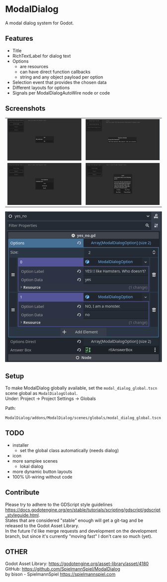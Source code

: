 # ModalDialog
A modal dialog system for Godot.

## Features

* Title
* RichTextLabel for dialog text
* Options
  * are resources
  * can have direct function callbacks
  * string and any object payload per option
* Selection event that provides the chosen data
* Different layouts for options
* Signals per ModalDialogAutoWire node or code

## Screenshots

<table>
	<tr>
		<td><img src="screenshots/dialog_1.png" alt="dialog example 1 option"></td>
		<td><img src="screenshots/dialog_2.png" alt="dialog example 2 option"></td>
	</tr>
	<tr>
		<td><img src="screenshots/dialog_3.png" alt="dialog example 3 option"></td>
		<td><img src="screenshots/dialog_4.png" alt="dialog example 4 option"></td>
	</tr>
</table>

![dialog data example](screenshots/options_data_ui.png) 

## Setup

To make ModalDialog globally available, set the `modal_dialog_global.tscn` scene global as `ModalDialogGlobal`.  
Under: Project -> Project Settings -> Globals

Path:  
```
ModalDialog/addons/ModalDialog/scenes/globals/modal_dialog_global.tscn
```

## TODO

* installer
  * set the global class automatically (needs dialog)
* icon
* more samplee scenes
  * lokal dialog
* more dynamic button layouts
* 100% UI-wiring without code

## Contribute
Please try to adhere to the GDScript style guidelines https://docs.godotengine.org/en/stable/tutorials/scripting/gdscript/gdscript_styleguide.html.  
States that are considered "stable" enough will get a git-tag and be released to the Godot Asset Library.  
In the future I'd like merge requests and development on the development branch, but since it's currently "moving fast" I don't care so much (yet).  

## OTHER
Godot Asset Library: https://godotengine.org/asset-library/asset/4180  
GitHub: https://github.com/SpielmannSpiel/ModalDialog  
by bison - SpielmannSpiel https://spielmannspiel.com  
